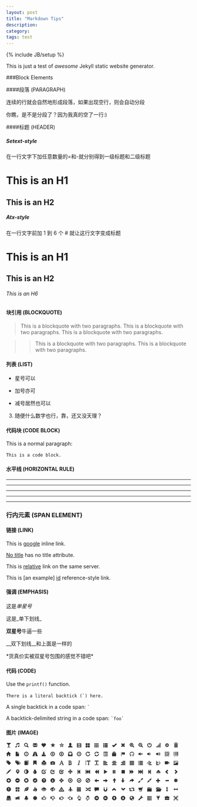 ```yaml
---
layout: post
title: "Markdown Tips"
description: 
category:
tags: test
---
```

{% include JB/setup %}

This is just a test of *awesome* Jekyll static website generator. 

###Block Elements

####段落 (PARAGRAPH)

连续的行就会自然地形成段落，如果出现空行，则会自动分段

你瞧，是不是分段了？因为我真的空了一行:)

####标题 (HEADER)

##### Setext-style

在一行文字下加任意数量的=和-就分别得到一级标题和二级标题

This is an H1
=========

This is an H2
--

##### Atx-style

在一行文字前加 1 到 6 个 # 就让这行文字变成标题

# This is an H1

## This is an H2

###### This is an H6

#### 块引用 (BLOCKQUOTE)

> This is a blockquote with two paragraphs.
This is a blockquote with two paragraphs.
This is a blockquote with two paragraphs.

>> This is a blockquote with two paragraphs.
This is a blockquote with two paragraphs.

#### 列表 (LIST)

* 星号可以
+ 加号亦可
- 减号居然也可以
3. 随便什么数字也行，靠，还又没天理？

#### 代码块 (CODE BLOCK)

This is a normal paragraph:

    This is a code block.

#### 水平线 (HORIZONTAL RULE)

* * *
***
******
- - -
-------------------

### 行内元素 (SPAN ELEMENT)

#### 链接 (LINK)

This is [google](https://www.google.com "Google") inline link.

[No title](http://www.baidu.com) has no title attribute.

This is [relative](/help) link on the same server.

This is [an example] [id] reference-style link.

[id]: http://example.com "Example"
[id]: http://another-example.com (Example)

#### 强调 (EMPHASIS)

这是*单星号*

这是_单下划线_

**双星号**牛逼一些

__双下划线__和上面是一样的

\*货真价实被双星号包围的感觉不错吧\*

#### 代码 (CODE)

Use the `printf()` function.

``There is a literal backtick (`) here.``

A single backtick in a code span: `` ` ``

A backtick-delimited string in a code span: `` `foo` ``

#### 图片 (IMAGE)

![Alt text](/assets/themes/twitter/bootstrap/img/glyphicons-halflings.png "Img")

